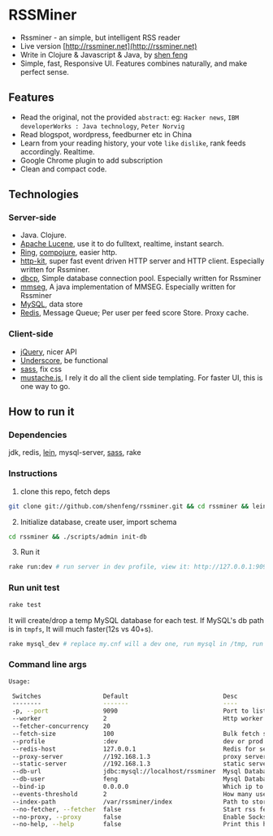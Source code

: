 # RSSMiner

* Rssminer - an simple, but intelligent RSS reader
* Live version [http://rssminer.net](http://rssminer.net)
* Write in Clojure & Javascript & Java, by [shen feng](http://shenfeng.me)
* Simple, fast, Responsive UI. Features combines naturally, and make
  perfect sense.

## Features

* Read the original, not the provided `abstract`: eg: `Hacker news`,
`IBM developerWorks : Java technology`, `Peter Norvig`
* Read blogspot, wordpress, feedburner etc in China
* Learn from your reading history, your vote `like` `dislike`, rank feeds accordingly. Realtime.
* Google Chrome plugin to add subscription
* Clean and compact code.

## Technologies

### Server-side

* Java. Clojure.
* [Apache Lucene](http://lucene.apache.org/), use it to do fulltext,
  realtime, instant search.
* [Ring](https://github.com/mmcgrana/ring),
  [compojure](https://github.com/weavejester/compojure),
  easier http.
* [http-kit](https://github.com/shenfeng/http-kit), super fast event driven HTTP
  server and HTTP client. Especially written for Rssminer.
* [dbcp](https://github.com/shenfeng/dbcp), Simple database connection
  pool. Especially written for Rssminer
* [mmseg](https://github.com/shenfeng/mmseg), A java implementation of
  MMSEG. Especially written for Rssminer
* [MySQL](http://www.mysql.com/), data store
* [Redis](http://redis.io/), Message Queue; Per user per feed score Store. Proxy cache.

### Client-side
* [jQuery](http://jquery.com/), nicer API
* [Underscore](http://documentcloud.github.com/underscore/), be functional
* [sass](http://sass-lang.com/), fix css
* [mustache.js](https://github.com/janl/mustache.js), I rely it do all
  the client side templating. For faster UI, this is one way to go.

## How to run it

### Dependencies

jdk, redis, [lein](https://github.com/technomancy/leiningen),
mysql-server, [sass](http://sass-lang.com/), rake

### Instructions

1. clone this repo, fetch deps

```sh
git clone git://github.com/shenfeng/rssminer.git && cd rssminer && lein deps
```

2. Initialize database, create user, import schema

```sh
cd rssminer && ./scripts/admin init-db
```

3. Run it

```sh
rake run:dev # run server in dev profile, view it: http://127.0.0.1:9090
```

### Run unit test

```sh
rake test
```

It will create/drop a temp MySQL database for each test. If MySQL's db
path is in `tmpfs`, It will much faster(12s vs 40+s).

```sh
rake mysql_dev # replace my.cnf will a dev one, run mysql in /tmp, run it after understand it.
```

### Command line args

```sh
Usage:

 Switches                 Default                          Desc
 --------                 -------                          ----
 -p, --port               9090                             Port to listen
 --worker                 2                                Http worker thread count
 --fetcher-concurrency    20
 --fetch-size             100                              Bulk fetch size
 --profile                :dev                             dev or prod
 --redis-host             127.0.0.1                        Redis for session store
 --proxy-server           //192.168.1.3                    proxy server
 --static-server          //192.168.1.3                    static server
 --db-url                 jdbc:mysql://localhost/rssminer  Mysql Database url
 --db-user                feng                             Mysql Database user name
 --bind-ip                0.0.0.0                          Which ip to bind
 --events-threshold       2                                How many user feed events buffered before recompute again
 --index-path             /var/rssminer/index              Path to store lucene index
 --no-fetcher, --fetcher  false                            Start rss fetcher
 --no-proxy, --proxy      false                            Enable Socks proxy
 --no-help, --help        false                            Print this help

```

